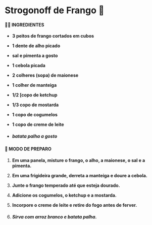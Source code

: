 # Strogonoff de Frango :chicken:

#### :man_cook: INGREDIENTES

- **3 peitos de frango cortados em cubos**

- **1 dente de alho picado**

- **sal e pimenta a gosto**

- **1 cebola picada**

- **2 colheres (sopa) de maionese**

- **1 colher de manteiga**

- **1/2 [copo de ketchup**

- **1/3 copo de mostarda**

- **1 copo de cogumelos**

- **1 copo de creme de leite**

- ##### **batata palha a gosto**



#### :shallow_pan_of_food: MODO DE PREPARO 

1. **Em uma panela, misture o frango, o alho, a maionese, o sal e a pimenta.**

2. **Em uma frigideira grande, derreta a manteiga e doure a cebola.**

3. **Junte o frango temperado até que esteja dourado.**

4. **Adicione os cogumelos, o ketchup e a mostarda.**

5. **Incorpore o creme de leite e retire do fogo antes de ferver.**

6. ##### **Sirva com arroz branco e batata palha.**
